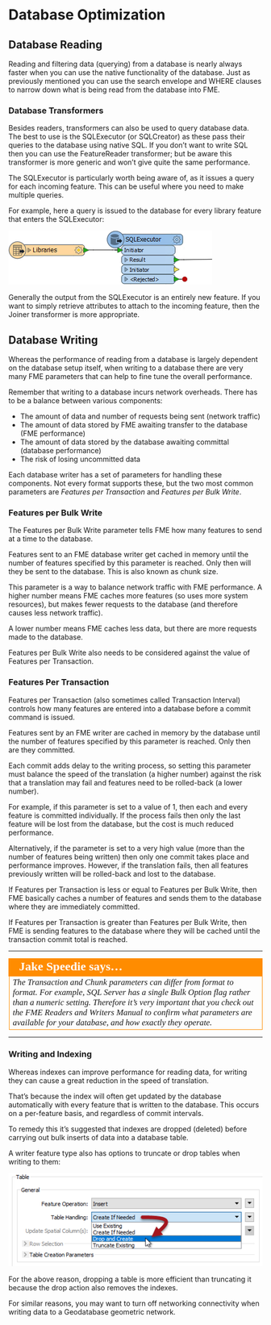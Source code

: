 # Database Optimization #

## Database Reading ##

Reading and filtering data (querying) from a database is nearly always faster when you can use the native functionality of the database. Just as previously mentioned you can use the search envelope and WHERE clauses to narrow down what is being read from the database into FME. 

### Database Transformers ###

Besides readers, transformers can also be used to query database data. The best to use is the SQLExecutor (or SQLCreator) as these pass their queries to the database using native SQL. If you don’t want to write SQL then you can use the FeatureReader transformer; but be aware this transformer is more generic and won’t give quite the same performance.

The SQLExecutor is particularly worth being aware of, as it issues a query for each incoming feature. This can be useful where you need to make multiple queries.

For example, here a query is issued to the database for every library feature that enters the SQLExecutor:

![](./Images/Img2.038.DBPerformanceSQLExecutor.png)

Generally the output from the SQLExecutor is an entirely new feature. If you want to simply retrieve attributes to attach to the incoming feature, then the Joiner transformer is more appropriate.

## Database Writing ##

Whereas the performance of reading from a database is largely dependent on the database setup itself, when writing to a database there are very many FME parameters that can help to fine tune the overall performance.

Remember that writing to a database incurs network overheads. There has to be a balance between various components:

- The amount of data and number of requests being sent (network traffic)
- The amount of data stored by FME awaiting transfer to the database (FME performance)
- The amount of data stored by the database awaiting committal (database performance)
- The risk of losing uncommitted data

Each database writer has a set of parameters for handling these components. Not every format supports these, but the two most common parameters are *Features per Transaction* and *Features per Bulk Write*.

### Features per Bulk Write ###

The Features per Bulk Write parameter tells FME how many features to send at a time to the database. 

Features sent to an FME database writer get cached in memory until the number of features specified by this parameter is reached. Only then will they be sent to the database. This is also known as chunk size.

This parameter is a way to balance network traffic with FME performance. A higher number means FME caches more features (so uses more system resources), but makes fewer requests to the database (and therefore causes less network traffic).

A lower number means FME caches less data, but there are more requests made to the database.

Features per Bulk Write also needs to be considered against the value of Features per Transaction.


### Features Per Transaction ###

Features per Transaction (also sometimes called Transaction Interval) controls how many features are entered into a database before a commit command is issued.

Features sent by an FME writer are cached in memory by the database until the number of features specified by this parameter is reached. Only then are they committed.

Each commit adds delay to the writing process, so setting this parameter must balance the speed of the translation (a higher number) against the risk that a translation may fail and features need to be rolled-back (a lower number).

For example, if this parameter is set to a value of 1, then each and every feature is committed individually. If the process fails then only the last feature will be lost from the database, but the cost is much reduced performance.

Alternatively, if the parameter is set to a very high value (more than the number of features being written) then only one commit takes place and performance improves. However, if the translation fails, then all features previously written will be rolled-back and lost to the database.

If Features per Transaction is less or equal to Features per Bulk Write, then FME basically caches a number of features and sends them to the database where they are immediately committed.

If Features per Transaction is greater than Features per Bulk Write, then FME is sending features to the database where they will be cached until the transaction commit total is reached.

---

<table style="border-spacing: 0px">
<tr>
<td style="vertical-align:middle;background-color:darkorange;border: 2px solid darkorange">
<i class="fa fa-quote-left fa-lg fa-pull-left fa-fw" style="color:white;padding-right: 12px;vertical-align:text-top"></i>
<span style="color:white;font-size:x-large;font-weight: bold;font-family:serif">Jake Speedie says…</span>
</td>
</tr>

<tr>
<td style="border: 1px solid darkorange">
<span style="font-family:serif; font-style:italic; font-size:larger">
The Transaction and Chunk parameters can differ from format to format. For example, SQL Server has a single Bulk Option flag rather than a numeric setting. Therefore it’s very important that you check out the FME Readers and Writers Manual to confirm what parameters are available for your database, and how exactly they operate.
</span>
</td>
</tr>
</table>

---

### Writing and Indexing ###

Whereas indexes can improve performance for reading data, for writing they can cause a great reduction in the speed of translation.

That’s because the index will often get updated by the database automatically with every feature that is written to the database. This occurs on a per-feature basis, and regardless of commit intervals. 

To remedy this it’s suggested that indexes are dropped (deleted) before carrying out bulk inserts of data into a database table.

A writer feature type also has options to truncate or drop tables when writing to them:

![](./Images/Img2.041.DBPerformanceDropTruncateParams.png)

For the above reason, dropping a table is more efficient than truncating it because the drop action also removes the indexes.

For similar reasons, you may want to turn off networking connectivity when writing data to a Geodatabase geometric network.

